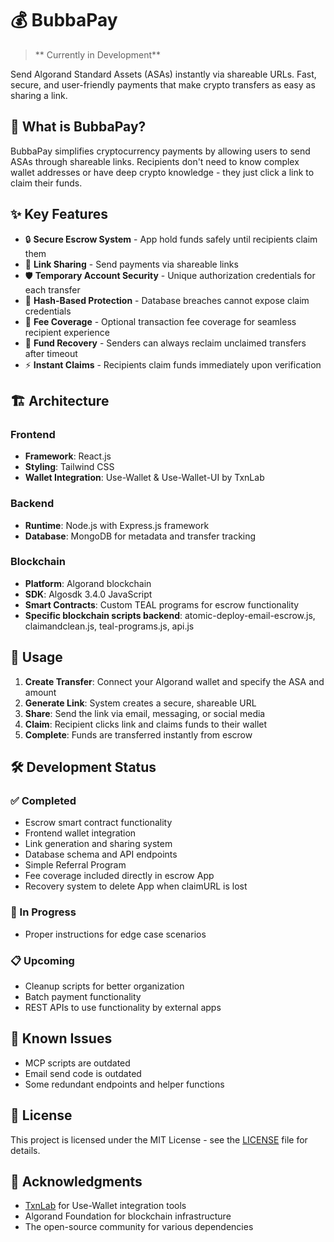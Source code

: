 # 💰 BubbaPay

> ** Currently in Development** 

Send Algorand Standard Assets (ASAs) instantly via shareable URLs. Fast, secure, and user-friendly payments that make crypto transfers as easy as sharing a link.

## 🌟 What is BubbaPay?

BubbaPay simplifies cryptocurrency payments by allowing users to send ASAs through shareable links. Recipients don't need to know complex wallet addresses or have deep crypto knowledge - they just click a link to claim their funds.

## ✨ Key Features

- 🔒 **Secure Escrow System** - App hold funds safely until recipients claim them
- 📧 **Link Sharing** - Send payments via shareable links
- 🛡️ **Temporary Account Security** - Unique authorization credentials for each transfer
- 🔐 **Hash-Based Protection** - Database breaches cannot expose claim credentials
- 💸 **Fee Coverage** - Optional transaction fee coverage for seamless recipient experience
- 🔄 **Fund Recovery** - Senders can always reclaim unclaimed transfers after timeout
- ⚡ **Instant Claims** - Recipients claim funds immediately upon verification

## 🏗️ Architecture

### Frontend
- **Framework**: React.js
- **Styling**: Tailwind CSS 
- **Wallet Integration**: Use-Wallet & Use-Wallet-UI by TxnLab

### Backend
- **Runtime**: Node.js with Express.js framework
- **Database**: MongoDB for metadata and transfer tracking

### Blockchain
- **Platform**: Algorand blockchain
- **SDK**: Algosdk 3.4.0 JavaScript
- **Smart Contracts**: Custom TEAL programs for escrow functionality
- **Specific blockchain scripts backend**: atomic-deploy-email-escrow.js, claimandclean.js, teal-programs.js, api.js


## 📖 Usage

1. **Create Transfer**: Connect your Algorand wallet and specify the ASA and amount
2. **Generate Link**: System creates a secure, shareable URL
3. **Share**: Send the link via email, messaging, or social media
4. **Claim**: Recipient clicks link and claims funds to their wallet
5. **Complete**: Funds are transferred instantly from escrow

## 🛠️ Development Status

### ✅ Completed
- Escrow smart contract functionality
- Frontend wallet integration
- Link generation and sharing system
- Database schema and API endpoints
- Simple Referral Program
- Fee coverage included directly in escrow App
- Recovery system to delete App when claimURL is lost 

### 🚧 In Progress
- Proper instructions for edge case scenarios

### 📋 Upcoming
- Cleanup scripts for better organization
- Batch payment functionality
- REST APIs to use functionality by external apps

## 🐛 Known Issues

- MCP scripts are outdated 
- Email send code is outdated 
- Some redundant endpoints and helper functions

## 📄 License

This project is licensed under the MIT License - see the [LICENSE](LICENSE) file for details.



## 🙏 Acknowledgments

- [TxnLab](https://txnlab.dev/) for Use-Wallet integration tools
- Algorand Foundation for blockchain infrastructure
- The open-source community for various dependencies

